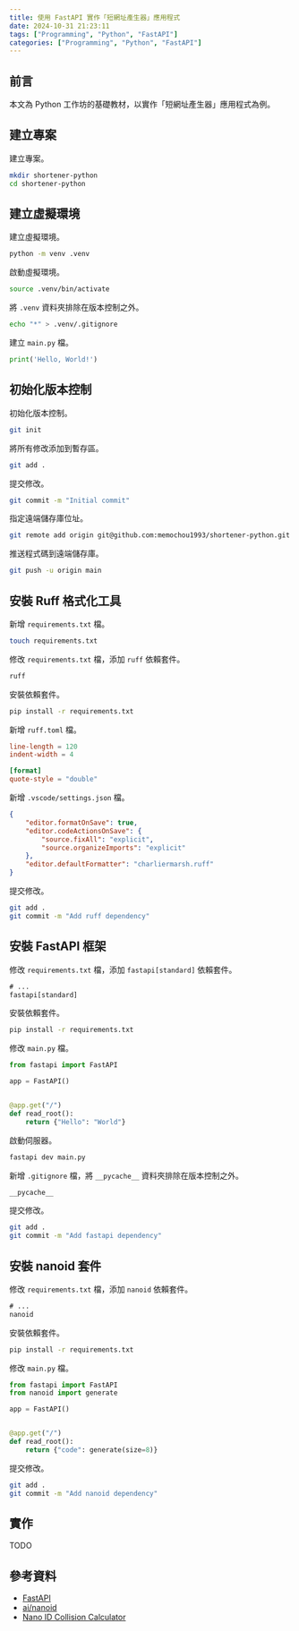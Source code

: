```yaml
---
title: 使用 FastAPI 實作「短網址產生器」應用程式
date: 2024-10-31 21:23:11
tags: ["Programming", "Python", "FastAPI"]
categories: ["Programming", "Python", "FastAPI"]
---
```


## 前言

本文為 Python 工作坊的基礎教材，以實作「短網址產生器」應用程式為例。

## 建立專案

建立專案。

```bash
mkdir shortener-python
cd shortener-python
```

## 建立虛擬環境

建立虛擬環境。

```bash
python -m venv .venv
```

啟動虛擬環境。

```bash
source .venv/bin/activate
```

將 `.venv` 資料夾排除在版本控制之外。

```bash
echo "*" > .venv/.gitignore
```

建立 `main.py` 檔。

```py
print('Hello, World!')
```

## 初始化版本控制

初始化版本控制。

```bash
git init
```

將所有修改添加到暫存區。

```bash
git add .
```

提交修改。

```bash
git commit -m "Initial commit"
```

指定遠端儲存庫位址。

```bash
git remote add origin git@github.com:memochou1993/shortener-python.git
```

推送程式碼到遠端儲存庫。

```bash
git push -u origin main
```

## 安裝 Ruff 格式化工具

新增 `requirements.txt` 檔。

```bash
touch requirements.txt
```

修改 `requirements.txt` 檔，添加 `ruff` 依賴套件。

```txt
ruff
```

安裝依賴套件。

```bash
pip install -r requirements.txt
```

新增 `ruff.toml` 檔。

```toml
line-length = 120
indent-width = 4

[format]
quote-style = "double"
```

新增 `.vscode/settings.json` 檔。

```json
{
    "editor.formatOnSave": true,
    "editor.codeActionsOnSave": {
        "source.fixAll": "explicit",
        "source.organizeImports": "explicit"
    },
    "editor.defaultFormatter": "charliermarsh.ruff"
}
```

提交修改。

```bash
git add .
git commit -m "Add ruff dependency"
```

## 安裝 FastAPI 框架

修改 `requirements.txt` 檔，添加 `fastapi[standard]` 依賴套件。

```txt
# ...
fastapi[standard]
```

安裝依賴套件。

```bash
pip install -r requirements.txt
```

修改 `main.py` 檔。

```py
from fastapi import FastAPI

app = FastAPI()


@app.get("/")
def read_root():
    return {"Hello": "World"}
```

啟動伺服器。

```bash
fastapi dev main.py
```

新增 `.gitignore` 檔，將 `__pycache__` 資料夾排除在版本控制之外。

```bash
__pycache__
```

提交修改。

```bash
git add .
git commit -m "Add fastapi dependency"
```

## 安裝 nanoid 套件

修改 `requirements.txt` 檔，添加 `nanoid` 依賴套件。

```txt
# ...
nanoid
```

安裝依賴套件。

```bash
pip install -r requirements.txt
```

修改 `main.py` 檔。

```py
from fastapi import FastAPI
from nanoid import generate

app = FastAPI()


@app.get("/")
def read_root():
    return {"code": generate(size=8)}
```

提交修改。

```bash
git add .
git commit -m "Add nanoid dependency"
```

## 實作

TODO

## 參考資料

- [FastAPI](https://fastapi.tiangolo.com/)
- [ai/nanoid](https://github.com/ai/nanoid)
- [Nano ID Collision Calculator](https://zelark.github.io/nano-id-cc/)
